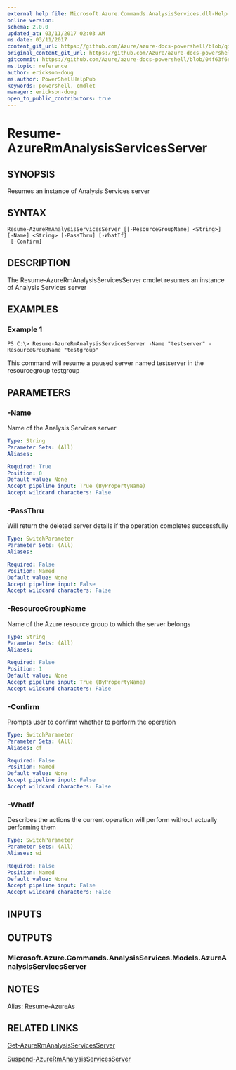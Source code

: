 ```yaml
---
external help file: Microsoft.Azure.Commands.AnalysisServices.dll-Help.xml
online version:
schema: 2.0.0
updated_at: 03/11/2017 02:03 AM
ms.date: 03/11/2017
content_git_url: https://github.com/Azure/azure-docs-powershell/blob/qinezh-conceptual/azureps-cmdlets-docs/ResourceManager/AzureRM.AnalysisServices/v0.1.0/Resume-AzureRmAnalysisServicesServer.md
original_content_git_url: https://github.com/Azure/azure-docs-powershell/blob/qinezh-conceptual/azureps-cmdlets-docs/ResourceManager/AzureRM.AnalysisServices/v0.1.0/Resume-AzureRmAnalysisServicesServer.md
gitcommit: https://github.com/Azure/azure-docs-powershell/blob/04f63f6e685743ace2c57eb157574e34e8610b1c
ms.topic: reference
author: erickson-doug
ms.author: PowerShellHelpPub
keywords: powershell, cmdlet
manager: erickson-doug
open_to_public_contributors: true
---
```


# Resume-AzureRmAnalysisServicesServer

## SYNOPSIS
Resumes an instance of Analysis Services server

## SYNTAX

```
Resume-AzureRmAnalysisServicesServer [[-ResourceGroupName] <String>] [-Name] <String> [-PassThru] [-WhatIf]
 [-Confirm]
```

## DESCRIPTION
The Resume-AzureRmAnalysisServicesServer cmdlet resumes an instance of Analysis Services server

## EXAMPLES

### Example 1
```
PS C:\> Resume-AzureRmAnalysisServicesServer -Name "testserver" -ResourceGroupName "testgroup"
```

This command will resume a paused server named testserver in the resourcegroup testgroup


## PARAMETERS

### -Name
Name of the Analysis Services server

```yaml
Type: String
Parameter Sets: (All)
Aliases: 

Required: True
Position: 0
Default value: None
Accept pipeline input: True (ByPropertyName)
Accept wildcard characters: False
```

### -PassThru
Will return the deleted server details if the operation completes successfully

```yaml
Type: SwitchParameter
Parameter Sets: (All)
Aliases: 

Required: False
Position: Named
Default value: None
Accept pipeline input: False
Accept wildcard characters: False
```

### -ResourceGroupName
Name of the Azure resource group to which the server belongs

```yaml
Type: String
Parameter Sets: (All)
Aliases: 

Required: False
Position: 1
Default value: None
Accept pipeline input: True (ByPropertyName)
Accept wildcard characters: False
```

### -Confirm
Prompts user to confirm whether to perform the operation

```yaml
Type: SwitchParameter
Parameter Sets: (All)
Aliases: cf

Required: False
Position: Named
Default value: None
Accept pipeline input: False
Accept wildcard characters: False
```

### -WhatIf
Describes the actions the current operation will perform without actually performing them

```yaml
Type: SwitchParameter
Parameter Sets: (All)
Aliases: wi

Required: False
Position: Named
Default value: None
Accept pipeline input: False
Accept wildcard characters: False
```

## INPUTS

## OUTPUTS

### Microsoft.Azure.Commands.AnalysisServices.Models.AzureAnalysisServicesServer

## NOTES
Alias: Resume-AzureAs

## RELATED LINKS

[Get-AzureRmAnalysisServicesServer](./Get-AzureRmAnalysisServicesServer.md)

[Suspend-AzureRmAnalysisServicesServer](./Suspend-AzureRmAnalysisServicesServer.md)
